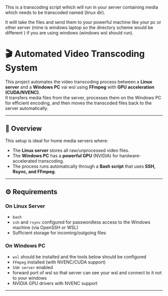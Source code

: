 This is a transcoding script wihich will run in your server containing media which needs to be transcoded named (linux dir).

It willl take the files and send them to your powerful machine like your pc or other server (mine is windows laptop so the directory scheme would be different ) if you are using windows (windows wsl should run).

# 🎬 Automated Video Transcoding System

This project automates the video transcoding process between a **Linux server** and a **Windows PC** vai wsl using **FFmpeg** with **GPU acceleration (CUDA/NVENC)**.  
It transfers media files from the server, processes them on the Windows PC for efficient encoding, and then moves the transcoded files back to the server automatically.

---

## 🧭 Overview

This setup is ideal for home media servers where:
- The **Linux server** stores all raw/unprocessed video files.
- The **Windows PC** has a **powerful GPU** (NVIDIA) for hardware-accelerated transcoding.
- The process runs automatically through a **Bash script** that uses **SSH, Rsync, and FFmpeg**.

---

## ⚙️ Requirements

### On Linux Server
- `bash`
- `ssh` and `rsync` configured for passwordless access to the Windows machine (via OpenSSH or WSL)
- Sufficient storage for incoming/outgoing files

### On Windows PC
- `wsl` should be installed and the tools below should be configured
- `FFmpeg` installed (with NVENC/CUDA support)
- `SSH server` enabled
- forward port of wsl so that server can see your wsl and connect to it not to your windows
- NVIDIA GPU drivers with NVENC support

---
